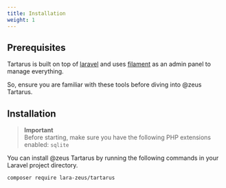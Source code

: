 ```yaml
---
title: Installation
weight: 1
---
```


## Prerequisites

Tartarus is built on top of [laravel](https://laravel.com/docs/master) and uses [filament](https://filamentphp.com/docs/3.x/panels/installation) as an admin panel to manage everything.

So, ensure you are familiar with these tools before diving into @zeus Tartarus.

## Installation

> **Important**\
> Before starting, make sure you have the following PHP extensions enabled:
`sqlite`

You can install @zeus Tartarus by running the following commands in your Laravel project directory.

```bash
composer require lara-zeus/tartarus
```
